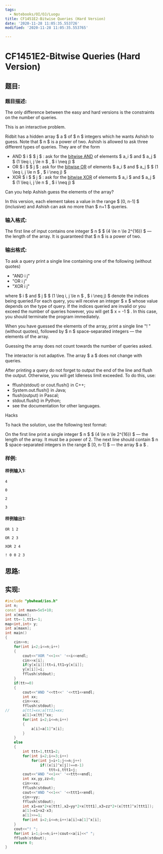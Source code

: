 ```yaml
---
tags: 
  - Notebooks/OI/OJ/Luogu
title: CF1451E2-Bitwise Queries (Hard Version)
date: '2020-11-28 11:05:35.553726'
modified: '2020-11-28 11:05:35.553765'

---
```

# CF1451E2-Bitwise Queries (Hard Version)
## 题目:
### 题目描述:
The only difference between the easy and hard versions is the constraints on the number of queries.

This is an interactive problem.

Ridbit has a hidden array $ a $ of $ n $ integers which he wants Ashish to guess. Note that $ n $ is a power of two. Ashish is allowed to ask three different types of queries. They are of the form

- AND $ i $ $ j $ : ask for the [bitwise AND](https://en.wikipedia.org/wiki/Bitwise_operation#AND) of elements $ a_i $ and $ a_j $ $ (1 \leq i, j \le n $ , $ i \neq j) $
- OR $ i $ $ j $ : ask for the [bitwise OR](https://en.wikipedia.org/wiki/Bitwise_operation#OR) of elements $ a_i $ and $ a_j $ $ (1 \leq i, j \le n $ , $ i \neq j) $
- XOR $ i $ $ j $ : ask for the [bitwise XOR](https://en.wikipedia.org/wiki/Bitwise_operation#XOR) of elements $ a_i $ and $ a_j $ $ (1 \leq i, j \le n $ , $ i \neq j) $

Can you help Ashish guess the elements of the array?

In this version, each element takes a value in the range $ [0, n-1] $ (inclusive) and Ashish can ask no more than $ n+1 $ queries.
### 输入格式:
The first line of input contains one integer $ n $ $ (4 \le n \le 2^{16}) $ — the length of the array. It is guaranteed that $ n $ is a power of two.
### 输出格式:
To ask a query print a single line containing one of the following (without quotes)

- "AND i j"
- "OR i j"
- "XOR i j"

 where $ i $ and $ j $ $ (1 \leq i, j \le n $ , $ i \neq j) $ denote the indices being queried.For each query, you will receive an integer $ x $ whose value depends on the type of query. If the indices queried are invalid or you exceed the number of queries however, you will get $ x = -1 $ . In this case, you should terminate the program immediately.

When you have guessed the elements of the array, print a single line "! " (without quotes), followed by $ n $ space-separated integers — the elements of the array.

Guessing the array does not count towards the number of queries asked.

The interactor is not adaptive. The array $ a $ does not change with queries.

After printing a query do not forget to output the end of the line and flush the output. Otherwise, you will get Idleness limit exceeded. To do this, use:

- fflush(stdout) or cout.flush() in C++;
- System.out.flush() in Java;
- flush(output) in Pascal;
- stdout.flush() in Python;
- see the documentation for other languages.

Hacks

To hack the solution, use the following test format:

On the first line print a single integer $ n $ $ (4 \le n \le 2^{16}) $ — the length of the array. It must be a power of 2. The next line should contain $ n $ space-separated integers in the range $ [0, n-1] $ — the array $ a $ .
### 样例:
#### 样例输入1:
```
4

0

2

3
```
#### 样例输出1:
```
OR 1 2

OR 2 3

XOR 2 4

! 0 0 2 3
```
## 思路:

## 实现:
```cpp
#include "ybwhead/ios.h"
int n;
const int maxn=5e5+10;
int x[maxn];
int tt=-1,tt1=-1;
map<int,int> y;
int a[maxn];
int main()
{
	cin>>n;
	for(int i=2;i<=n;i++)
	{
		cout<<"XOR "<<1<<' '<<i<<endl;
		cin>>x[i];
		if(y[x[i]])tt=i,tt1=y[x[i]];
		y[x[i]]=i;
		fflush(stdout);
	}
	if(tt>=0)
	{
		cout<<"AND "<<tt<<' '<<tt1<<endl;
		int xx;
		cin>>xx;
		fflush(stdout);
//		a[tt]=xx;a[tt1]=xx;
		a[1]=x[tt]^xx;
		for(int i=2;i<=n;i++)
		{
			a[i]=a[1]^x[i];
		}
	}
	else
	{
		int ttt=1,ttt1=2;
		for(int i=2;i<=3;i++)
			for(int j=i+1;j<=n;j++)
				if((x[i]^x[j])==n-1)
					ttt=i,ttt1=j;
		cout<<"AND "<<1<<' '<<ttt<<endl;
		int xx,yy,zz=0;
		cin>>xx;
		fflush(stdout);
		cout<<"AND "<<1<<' '<<ttt1<<endl;
		cin>>yy;
		fflush(stdout);
		int x1=xx*2+x[ttt],x2=yy*2+x[ttt1],x3=zz*2+(x[ttt]^x[ttt1]);
		a[1]=x1+x2-x3;
		a[1]>>=1;
		for(int i=2;i<=n;i++)a[i]=a[1]^x[i];
	}
	cout<<"! ";
	for(int i=1;i<=n;i++)cout<<a[i]<<" ";
	fflush(stdout);
	return 0;
}

```
